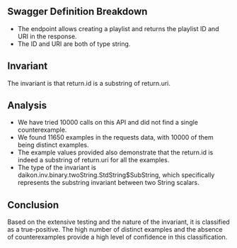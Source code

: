 ## Swagger Definition Breakdown
- The endpoint allows creating a playlist and returns the playlist ID and URI in the response.
- The ID and URI are both of type string.

## Invariant
The invariant is that return.id is a substring of return.uri.

## Analysis
- We have tried 10000 calls on this API and did not find a single counterexample.
- We found 11650 examples in the requests data, with 10000 of them being distinct examples.
- The example values provided also demonstrate that the return.id is indeed a substring of return.uri for all the examples.
- The type of the invariant is daikon.inv.binary.twoString.StdString$SubString, which specifically represents the substring invariant between two String scalars.

## Conclusion
Based on the extensive testing and the nature of the invariant, it is classified as a true-positive. The high number of distinct examples and the absence of counterexamples provide a high level of confidence in this classification.
